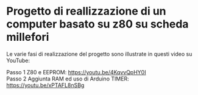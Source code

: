 # Progetto di reallizzazione di un computer basato su z80 su scheda millefori

Le varie fasi di realizzazione del progetto sono illustrate in questi video su YouTube:

Passo 1 Z80 e EEPROM: https://youtu.be/4KqvvQpHY0I  
Passo 2 Aggiunta RAM ed uso di Arduino TIMER: https://youtu.be/xPTAFL8nSBg  
